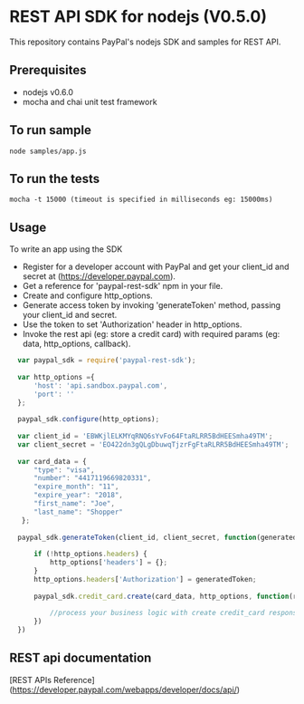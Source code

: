 REST API SDK for nodejs (V0.5.0)
================================

This repository contains PayPal's nodejs SDK and samples for REST API.

Prerequisites
-------------

  * nodejs v0.6.0
  * mocha and chai unit test framework
   

To run sample
------------------

	node samples/app.js

To run the tests
-----------------

	mocha -t 15000 (timeout is specified in milliseconds eg: 15000ms)
       
Usage
-----

To write an app using the SDK
	
  * Register for a developer account with PayPal and get your client_id and secret at (https://developer.paypal.com).
  * Get a reference for 'paypal-rest-sdk' npm in your file.
  * Create and configure http_options.  
  * Generate access token by invoking 'generateToken' method, passing your client_id and secret.
  * Use the token to set 'Authorization' header in http_options. 
  * Invoke the rest api (eg: store a credit card) with required params (eg: data, http_options, callback).

  ```js 
    var paypal_sdk = require('paypal-rest-sdk');
		
	var http_options ={
		'host': 'api.sandbox.paypal.com',
		'port': ''
	};
	
	paypal_sdk.configure(http_options);
		
	var client_id = 'EBWKjlELKMYqRNQ6sYvFo64FtaRLRR5BdHEESmha49TM';
	var client_secret = 'EO422dn3gQLgDbuwqTjzrFgFtaRLRR5BdHEESmha49TM';
	
	var card_data = {
	 	"type": "visa",
	 	"number": "4417119669820331",
	 	"expire_month": "11",
	 	"expire_year": "2018",
	 	"first_name": "Joe",
	 	"last_name": "Shopper"
	 };
 	
	paypal_sdk.generateToken(client_id, client_secret, function(generatedToken) {
		
		if (!http_options.headers) {
			http_options['headers'] = {};
		}
		http_options.headers['Authorization'] = generatedToken;
		
		paypal_sdk.credit_card.create(card_data, http_options, function(res,err){
			
			//process your business logic with create credit_card response
		})
	})
  ```

REST api documentation
----------------------

   [REST APIs Reference] (https://developer.paypal.com/webapps/developer/docs/api/)
   
